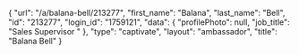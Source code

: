 {
    "url": "\/a\/balana-bell\/213277",
    "first_name": "Balana",
    "last_name": "Bell",
    "id": "213277",
    "login_id": "1759121",
    "data": {
        "profilePhoto": null,
        "job_title": "Sales Supervisor "
    },
    "type": "captivate",
    "layout": "ambassador",
    "title": "Balana Bell"
}